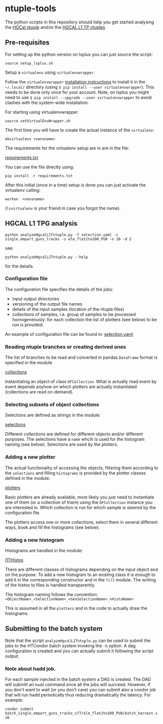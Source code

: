 # ntuple-tools

The python scripts in this repository should help you get started analysing the [HGCal ntuple](https://github.com/CMS-HGCAL/reco-ntuples) and/or the [HGCAL L1 TP ntuples](https://github.com/PFCal-dev/cmssw/tree/hgc-tpg-devel-CMSSW_10_3_0_pre4/L1Trigger/L1THGCal/plugins/ntuples)

## Pre-requisites

For setting up the python version on lxplus you can just source the script:

`source setup_lxplus.sh`

Setup a `virtualenv` using `virtualenvwrapper`.

Follow the `virtualenvwrapper` [installation instructions](https://virtualenvwrapper.readthedocs.io/en/latest/install.html) to install it in the `~/.local/` directory (using `$ pip install --user virtualenvwrapper`). This needs to be done only once for your account.
Note, on lxplus you might need to use `$ pip install --upgrade --user virtualenvwrapper` to avoid clashes with the system-wide installation.

For starting using virtualenvwrapper

`source setVirtualEnvWrapper.sh`

The first time you will have to create the actual instance of the `virtualenv`:

`mkvirtualenv <venvname>`

The requirements for the virtualenv setup are in are in the file:

[requirements.txt](requirements.txt)

You can use the file directly using:

`pip install -r requirements.txt`

After this initial (once in a time) setup is done you can just activate the virtualenv calling:

`workon  <venvname>`

(`lsvirtualenv` is your friend in case you forgot the name).


## HGCAL L1 TPG analysis

`python analyzeHgcalL1Tntuple.py -f selection.yaml -c single_empart_guns_tracks -s ele_flat2to100_PU0 -n 10 -d 2`

see:

`python analyzeHgcalL1Tntuple.py --help`

for the details.

### Configuration file
The configuration file specifies the details of the jobs:
   - input output directories
   - versioning of the output file names
   - details of the input samples (location of the ntuple files)
   - collections of samples, i.e. group of samples to be processed homogeneously: for each collection the list of plotters (see below) to be run is provided.

An example of configuration file can be found in:
[selection.yaml](selection.yaml)


### Reading ntuple branches or creating derived ones
The list of branches to be read and converted in pandas `DataFrame` format is specified in the module

[collections](python/collections.py)

Instantiating an object of class `DFCollection`. What is actually read event by event depends anyhow on which plotters are actually instantiated (collections are read on-demand).

### Selecting subsets of object collections
Selections are defined as strings in the module:

[selections](python/selections.py)

Different collections are defined for different objects and/or different purposes. The selections have a `name` whcih is used for the histogram naming (see below). Selections are used by the plotters.


### Adding a new plotter
The actual functionality of accessing the objects, filtering them according to the `selections` and filling `histograms` is provided by the plotter classes defined in the module:

[plotters](python/plotters.py)

Basic plotters are already available, most likely you just need to instantiate one of them (or a collection of them) using the `DFCollection` instance you are interested in.
Which collection is run for which sample is steered by the configuration file.

The plotters access one or more collections, select them in several different ways, book and fill the histograms (see below).

### Adding a new histogram
Histograms are handled in the module:

[l1THistos](python/l1THistos.py)

There are different classes of histograms depending on the input object and on the purpose.
To add a new histogram to an existing class it is enough to add it in the corresponding constructor and in the `fill` module. The writing of the histos to files is handled transparently.

The histogram naming follows the convention:
`<ObjectName>_<SelectionName>_<GenSelectionName>_<HistoName>`

This is assumed in all the `plotters` and in the code to actually draw the histograms.


## Submitting to the batch system

Note that the script `analyzeHgcalL1Tntuple.py` can be used to submit the jobs to the HTCondor batch system invoking the `-b` option. A dag configuration is created and you can actually submit it following the script output.

### Note about hadd job.
For each sample injected in the batch system a DAG is created. The DAG will submitt an `hadd` command once all the jobs will succeed.
However, if you don't want to wait (or you don't care) you can submit also a condor job that will run hadd periodically thus reducing dramatically the latency.
For example:

`condor_submit batch_single_empart_guns_tracks_v77/ele_flat2to100_PU0/batch_harvest.sub`
